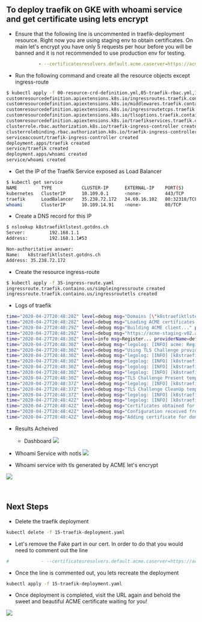 ## To deploy traefik on GKE with whoami service and get certificate using lets encrypt


- Ensure that the following line is uncommented in traefik-deployment resource. Right 
now you are using staging env to obtain certificates. On main let's encrypt 
you have only 5 requests per hour before you will be banned and it is not recommended to use production env for testing.
```yaml
            - --certificatesresolvers.default.acme.caserver=https://acme-staging-v02.api.letsencrypt.org/directory
```

- Run the following command and create all the resource objects except ingress-route

```bash
$ kubectl apply -f 00-resource-crd-definition.yml,05-traefik-rbac.yml,10-service-account.yaml,15-traefik-deployment.yaml,20-traefik-service.yaml,25-whoami-deployment.yaml,30-whoami-service.yaml
customresourcedefinition.apiextensions.k8s.io/ingressroutes.traefik.containo.us created
customresourcedefinition.apiextensions.k8s.io/middlewares.traefik.containo.us created
customresourcedefinition.apiextensions.k8s.io/ingressroutetcps.traefik.containo.us created
customresourcedefinition.apiextensions.k8s.io/tlsoptions.traefik.containo.us created
customresourcedefinition.apiextensions.k8s.io/traefikservices.traefik.containo.us created
clusterrole.rbac.authorization.k8s.io/traefik-ingress-controller created
clusterrolebinding.rbac.authorization.k8s.io/traefik-ingress-controller created
serviceaccount/traefik-ingress-controller created
deployment.apps/traefik created
service/traefik created
deployment.apps/whoami created
service/whoami created
```

- Get the IP of the Traefik Service exposed as Load Balancer
```bash
$ kubectl get service
NAME         TYPE           CLUSTER-IP      EXTERNAL-IP    PORT(S)                                     AGE
kubernetes   ClusterIP      10.109.0.1      <none>         443/TCP                                     6h16m
traefik      LoadBalancer   35.238.72.172   34.69.16.102   80:32318/TCP,443:32634/TCP,8080:32741/TCP   70s
whoami       ClusterIP      10.109.14.91    <none>         80/TCP                                      70s
```


- Create a DNS record for this IP
```bash
$ nslookup k8straefiktlstest.gotdns.ch
Server:         192.168.1.1
Address:        192.168.1.1#53

Non-authoritative answer:
Name:   k8straefiktlstest.gotdns.ch
Address: 35.238.72.172
```

- Create the resource ingress-route
```bash
$ kubectl apply -f 35-ingress-route.yaml
ingressroute.traefik.containo.us/simpleingressroute created
ingressroute.traefik.containo.us/ingressroutetls created
```

- Logs of traefik
```bash
time="2020-04-27T20:48:28Z" level=debug msg="Domains [\"k8straefiktlstest.gotdns.ch\"] need ACME certificates generation for domains \"k8straefiktlstest.gotdns.ch\"." routerName=default-ingressroutetls-b5387612c35191f15ee4@kubernetescrd rule="Host(`k8straefiktlstest.gotdns.ch`) && PathPrefix(`/tls`)" providerName=default.acme
time="2020-04-27T20:48:28Z" level=debug msg="Loading ACME certificates [k8straefiktlstest.gotdns.ch]..." providerName=default.acme routerName=default-ingressroutetls-b5387612c35191f15ee4@kubernetescrd rule="Host(`k8straefiktlstest.gotdns.ch`) && PathPrefix(`/tls`)"
time="2020-04-27T20:48:29Z" level=debug msg="Building ACME client..." providerName=default.acme
time="2020-04-27T20:48:29Z" level=debug msg="https://acme-staging-v02.api.letsencrypt.org/directory" providerName=default.acme
time="2020-04-27T20:48:30Z" level=info msg=Register... providerName=default.acme
time="2020-04-27T20:48:30Z" level=debug msg="legolog: [INFO] acme: Registering account for emailexample@gmail.com"
time="2020-04-27T20:48:30Z" level=debug msg="Using TLS Challenge provider." providerName=default.acme
time="2020-04-27T20:48:30Z" level=debug msg="legolog: [INFO] [k8straefiktlstest.gotdns.ch] acme: Obtaining bundled SAN certificate"
time="2020-04-27T20:48:30Z" level=debug msg="legolog: [INFO] [k8straefiktlstest.gotdns.ch] AuthURL: https://acme-staging-v02.api.letsencrypt.org/acme/authz-v3/52039075"
time="2020-04-27T20:48:30Z" level=debug msg="legolog: [INFO] [k8straefiktlstest.gotdns.ch] acme: use tls-alpn-01 solver"
time="2020-04-27T20:48:30Z" level=debug msg="legolog: [INFO] [k8straefiktlstest.gotdns.ch] acme: Trying to solve TLS-ALPN-01"
time="2020-04-27T20:48:30Z" level=debug msg="TLS Challenge Present temp certificate for k8straefiktlstest.gotdns.ch" providerName=acme
time="2020-04-27T20:48:37Z" level=debug msg="legolog: [INFO] [k8straefiktlstest.gotdns.ch] The server validated our request"
time="2020-04-27T20:48:37Z" level=debug msg="TLS Challenge CleanUp temp certificate for k8straefiktlstest.gotdns.ch" providerName=acme
time="2020-04-27T20:48:37Z" level=debug msg="legolog: [INFO] [k8straefiktlstest.gotdns.ch] acme: Validations succeeded; requesting certificates"
time="2020-04-27T20:48:42Z" level=debug msg="legolog: [INFO] [k8straefiktlstest.gotdns.ch] Server responded with a certificate."
time="2020-04-27T20:48:42Z" level=debug msg="Certificates obtained for domains [k8straefiktlstest.gotdns.ch]" providerName=default.acme routerName=default-ingressroutetls-b5387612c35191f15ee4@kubernetescrd rule="Host(`k8straefiktlstest.gotdns.ch`) && PathPrefix(`/tls`)"
time="2020-04-27T20:48:42Z" level=debug msg="Configuration received from provider default.acme: {\"http\":{},\"tls\":{}}" providerName=default.acme
time="2020-04-27T20:48:42Z" level=debug msg="Adding certificate for domain(s) k8straefiktlstest.gotdns.ch"
```


- Results Acheived
    - Dashboard
![](.images/dashboard.png)

- Whoami Service with notls
![](.images/whoami-service-notls.png)


- Whoami service with tls generated by ACME let's encrypt

![](.images/ACME-certificate-tls.png)



<br>

##  Next Steps 
- Delete the traefik deployment
```bash
kubectl delete -f 15-traefik-deployment.yaml
```

- Let's remove the Fake part in our cert. In order to do that you would need to comment out the line
```yaml
#            - --certificatesresolvers.default.acme.caserver=https://acme-staging-v02.api.letsencrypt.org/directory
```

- Once the line is commented out, you lets recreate the deployment
```bash
kubectl apply -f 15-traefik-deployment.yaml
```

- Once deployment is completed, visit the URL again and behold the sweet and beautiful ACME certificate waiting for you!

![](.images/finally-the-cert-needed.png)
    
  
